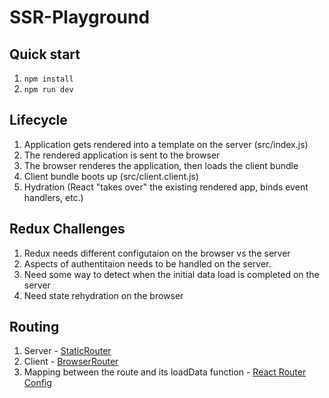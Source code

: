 # SSR-Playground

## Quick start
1. `npm install`
2. `npm run dev`

## Lifecycle

1. Application gets rendered into a template on the server (src/index.js)
2. The rendered application is sent to the browser
3. The browser renderes the application, then loads the client bundle
4. Client bundle boots up (src/client.client.js)
5. Hydration (React "takes over" the existing rendered app, binds event handlers, etc.)

## Redux Challenges

1. Redux needs different configutaion on the browser vs the server
2. Aspects of authentitaion needs to be handled on the server.
3. Need some way to detect when the initial data load is completed on the server
4. Need state rehydration on the browser

## Routing 

1. Server - [StaticRouter](https://v5.reactrouter.com/web/api/StaticRouter)
2. Client - [BrowserRouter](https://v5.reactrouter.com/web/api/BrowserRouter)
3. Mapping between the route and its loadData function - [React Router Config](https://www.npmjs.com/package/react-router-config)